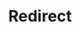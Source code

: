 ﻿---
layout: src/layouts/Redirect.astro
title: Redirect
redirect: https://octopus.com/docs/runbooks
pubDate:  2023-01-01
navSearch: false
navSitemap: false
navMenu: false
---
